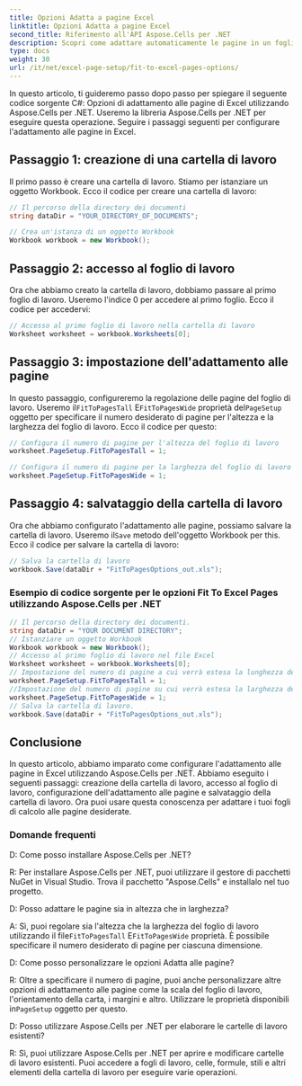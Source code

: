 ```yaml
---
title: Opzioni Adatta a pagine Excel
linktitle: Opzioni Adatta a pagine Excel
second_title: Riferimento all'API Aspose.Cells per .NET
description: Scopri come adattare automaticamente le pagine in un foglio di calcolo Excel con Aspose.Cells per .NET.
type: docs
weight: 30
url: /it/net/excel-page-setup/fit-to-excel-pages-options/
---
```

In questo articolo, ti guideremo passo dopo passo per spiegare il seguente codice sorgente C#: Opzioni di adattamento alle pagine di Excel utilizzando Aspose.Cells per .NET. Useremo la libreria Aspose.Cells per .NET per eseguire questa operazione. Seguire i passaggi seguenti per configurare l'adattamento alle pagine in Excel.

## Passaggio 1: creazione di una cartella di lavoro
Il primo passo è creare una cartella di lavoro. Stiamo per istanziare un oggetto Workbook. Ecco il codice per creare una cartella di lavoro:

```csharp
// Il percorso della directory dei documenti
string dataDir = "YOUR_DIRECTORY_OF_DOCUMENTS";

// Crea un'istanza di un oggetto Workbook
Workbook workbook = new Workbook();
```

## Passaggio 2: accesso al foglio di lavoro
Ora che abbiamo creato la cartella di lavoro, dobbiamo passare al primo foglio di lavoro. Useremo l'indice 0 per accedere al primo foglio. Ecco il codice per accedervi:

```csharp
// Accesso al primo foglio di lavoro nella cartella di lavoro
Worksheet worksheet = workbook.Worksheets[0];
```

## Passaggio 3: impostazione dell'adattamento alle pagine
 In questo passaggio, configureremo la regolazione delle pagine del foglio di lavoro. Useremo il`FitToPagesTall` E`FitToPagesWide` proprietà del`PageSetup` oggetto per specificare il numero desiderato di pagine per l'altezza e la larghezza del foglio di lavoro. Ecco il codice per questo:

```csharp
// Configura il numero di pagine per l'altezza del foglio di lavoro
worksheet.PageSetup.FitToPagesTall = 1;

// Configura il numero di pagine per la larghezza del foglio di lavoro
worksheet.PageSetup.FitToPagesWide = 1;
```

## Passaggio 4: salvataggio della cartella di lavoro
 Ora che abbiamo configurato l'adattamento alle pagine, possiamo salvare la cartella di lavoro. Useremo il`Save` metodo dell'oggetto Workbook per this. Ecco il codice per salvare la cartella di lavoro:

```csharp
// Salva la cartella di lavoro
workbook.Save(dataDir + "FitToPagesOptions_out.xls");
```

### Esempio di codice sorgente per le opzioni Fit To Excel Pages utilizzando Aspose.Cells per .NET 
```csharp
// Il percorso della directory dei documenti.
string dataDir = "YOUR DOCUMENT DIRECTORY";
// Istanziare un oggetto Workbook
Workbook workbook = new Workbook();
// Accesso al primo foglio di lavoro nel file Excel
Worksheet worksheet = workbook.Worksheets[0];
// Impostazione del numero di pagine a cui verrà estesa la lunghezza del foglio di lavoro
worksheet.PageSetup.FitToPagesTall = 1;
//Impostazione del numero di pagine su cui verrà estesa la larghezza del foglio di lavoro
worksheet.PageSetup.FitToPagesWide = 1;
// Salva la cartella di lavoro.
workbook.Save(dataDir + "FitToPagesOptions_out.xls");
```

## Conclusione
In questo articolo, abbiamo imparato come configurare l'adattamento alle pagine in Excel utilizzando Aspose.Cells per .NET. Abbiamo eseguito i seguenti passaggi: creazione della cartella di lavoro, accesso al foglio di lavoro, configurazione dell'adattamento alle pagine e salvataggio della cartella di lavoro. Ora puoi usare questa conoscenza per adattare i tuoi fogli di calcolo alle pagine desiderate.

### Domande frequenti

D: Come posso installare Aspose.Cells per .NET?

R: Per installare Aspose.Cells per .NET, puoi utilizzare il gestore di pacchetti NuGet in Visual Studio. Trova il pacchetto "Aspose.Cells" e installalo nel tuo progetto.

D: Posso adattare le pagine sia in altezza che in larghezza?

 A: Sì, puoi regolare sia l'altezza che la larghezza del foglio di lavoro utilizzando il file`FitToPagesTall` E`FitToPagesWide` proprietà. È possibile specificare il numero desiderato di pagine per ciascuna dimensione.

D: Come posso personalizzare le opzioni Adatta alle pagine?

R: Oltre a specificare il numero di pagine, puoi anche personalizzare altre opzioni di adattamento alle pagine come la scala del foglio di lavoro, l'orientamento della carta, i margini e altro. Utilizzare le proprietà disponibili in`PageSetup` oggetto per questo.

D: Posso utilizzare Aspose.Cells per .NET per elaborare le cartelle di lavoro esistenti?

R: Sì, puoi utilizzare Aspose.Cells per .NET per aprire e modificare cartelle di lavoro esistenti. Puoi accedere a fogli di lavoro, celle, formule, stili e altri elementi della cartella di lavoro per eseguire varie operazioni.
